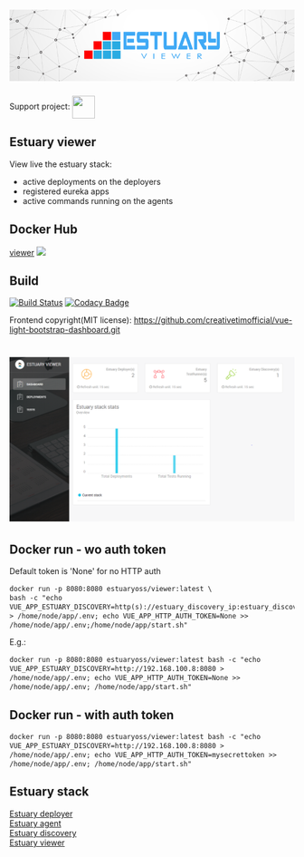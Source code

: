 <h1 align="center"><img src="./docs/images/banner_estuary.png" alt="Testing as a service with Docker"></h1>

Support project: <a href="https://paypal.me/catalindinuta?locale.x=en_US"><img src="https://lh3.googleusercontent.com/Y2_nyEd0zJftXnlhQrWoweEvAy4RzbpDah_65JGQDKo9zCcBxHVpajYgXWFZcXdKS_o=s180-rw" height="40" width="40" align="center"></a>

## Estuary viewer
View live the estuary stack:
-   active deployments on the deployers
-   registered eureka apps
-   active commands running on the agents

## Docker Hub
[viewer](https://hub.docker.com/r/estuaryoss/viewer) ![](https://img.shields.io/docker/pulls/estuaryoss/viewer.svg)

## Build
[![Build Status](https://travis-ci.org/estuaryoss/estuary-viewer.svg?branch=master)](https://travis-ci.org/estuaryoss/estuary-viewer)
[![Codacy Badge](https://app.codacy.com/project/badge/Grade/3fdca1ec029948da8f0650e4be74ec0d)](https://www.codacy.com/gh/estuaryoss/estuary-viewer?utm_source=github.com&amp;utm_medium=referral&amp;utm_content=estuaryoss/estuary-viewer&amp;utm_campaign=Badge_Grade)

Frontend copyright(MIT license): https://github.com/creativetimofficial/vue-light-bootstrap-dashboard.git

<h1 align="center"><img src="./docs/images/dash_viewer.png" alt="Testing as a service with Docker"></h1>

## Docker run - wo auth token
Default token is 'None' for no HTTP auth
```shell script
docker run -p 8080:8080 estuaryoss/viewer:latest \
bash -c "echo VUE_APP_ESTUARY_DISCOVERY=http(s)://estuary_discovery_ip:estuary_discovery_port > /home/node/app/.env; echo VUE_APP_HTTP_AUTH_TOKEN=None >> /home/node/app/.env;/home/node/app/start.sh"

```

E.g.:
```shell script
docker run -p 8080:8080 estuaryoss/viewer:latest bash -c "echo VUE_APP_ESTUARY_DISCOVERY=http://192.168.100.8:8080 > /home/node/app/.env; echo VUE_APP_HTTP_AUTH_TOKEN=None >> /home/node/app/.env; /home/node/app/start.sh"
```

## Docker run - with auth token
```shell script
docker run -p 8080:8080 estuaryoss/viewer:latest bash -c "echo VUE_APP_ESTUARY_DISCOVERY=http://192.168.100.8:8080 > /home/node/app/.env; echo VUE_APP_HTTP_AUTH_TOKEN=mysecrettoken >> /home/node/app/.env; /home/node/app/start.sh"
```

## Estuary stack
[Estuary deployer](https://github.com/estuaryoss/estuary-deployer)  
[Estuary agent](https://github.com/estuaryoss/estuary-agent)  
[Estuary discovery](https://github.com/estuaryoss/estuary-discovery)  
[Estuary viewer](https://github.com/estuaryoss/estuary-viewer)  
